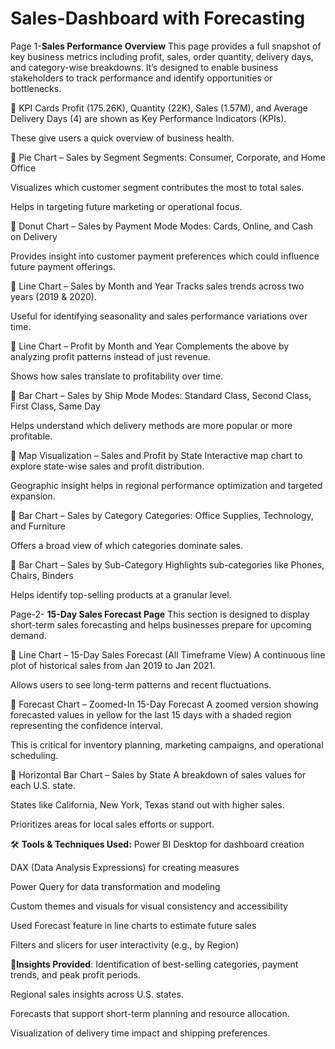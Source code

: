 # Sales-Dashboard with Forecasting


Page 1-**Sales Performance Overview**
This page provides a full snapshot of key business metrics including profit, sales, order quantity, delivery days, and category-wise breakdowns. It’s designed to enable business stakeholders to track performance and identify opportunities or bottlenecks.

🔸 KPI Cards
Profit (175.26K), Quantity (22K), Sales (1.57M), and Average Delivery Days (4) are shown as Key Performance Indicators (KPIs).

These give users a quick overview of business health.

🔸 Pie Chart – Sales by Segment
Segments: Consumer, Corporate, and Home Office

Visualizes which customer segment contributes the most to total sales.

Helps in targeting future marketing or operational focus.

🔸 Donut Chart – Sales by Payment Mode
Modes: Cards, Online, and Cash on Delivery

Provides insight into customer payment preferences which could influence future payment offerings.

🔸 Line Chart – Sales by Month and Year
Tracks sales trends across two years (2019 & 2020).

Useful for identifying seasonality and sales performance variations over time.

🔸 Line Chart – Profit by Month and Year
Complements the above by analyzing profit patterns instead of just revenue.

Shows how sales translate to profitability over time.

🔸 Bar Chart – Sales by Ship Mode
Modes: Standard Class, Second Class, First Class, Same Day

Helps understand which delivery methods are more popular or more profitable.

🔸 Map Visualization – Sales and Profit by State
Interactive map chart to explore state-wise sales and profit distribution.

Geographic insight helps in regional performance optimization and targeted expansion.

🔸 Bar Chart – Sales by Category
Categories: Office Supplies, Technology, and Furniture

Offers a broad view of which categories dominate sales.

🔸 Bar Chart – Sales by Sub-Category
Highlights sub-categories like Phones, Chairs, Binders

Helps identify top-selling products at a granular level.


Page-2- **15-Day Sales Forecast Page**
This section is designed to display short-term sales forecasting and helps businesses prepare for upcoming demand.

🔸 Line Chart – 15-Day Sales Forecast (All Timeframe View)
A continuous line plot of historical sales from Jan 2019 to Jan 2021.

Allows users to see long-term patterns and recent fluctuations.

🔸 Forecast Chart – Zoomed-In 15-Day Forecast
A zoomed version showing forecasted values in yellow for the last 15 days with a shaded region representing the confidence interval.

This is critical for inventory planning, marketing campaigns, and operational scheduling.

🔸 Horizontal Bar Chart – Sales by State
A breakdown of sales values for each U.S. state.

States like California, New York, Texas stand out with higher sales.

Prioritizes areas for local sales efforts or support.

🛠️ **Tools & Techniques Used:**
Power BI Desktop for dashboard creation

DAX (Data Analysis Expressions) for creating measures

Power Query for data transformation and modeling

Custom themes and visuals for visual consistency and accessibility

Used Forecast feature in line charts to estimate future sales

Filters and slicers for user interactivity (e.g., by Region)

🧠**Insights Provided**:
Identification of best-selling categories, payment trends, and peak profit periods.

Regional sales insights across U.S. states.

Forecasts that support short-term planning and resource allocation.

Visualization of delivery time impact and shipping preferences.
